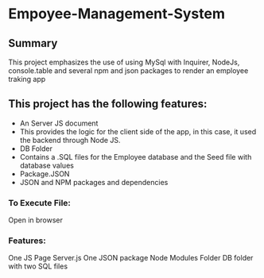 # Empoyee-Management-System

## Summary
This project emphasizes the use of using MySql with Inquirer, NodeJs, console.table and several npm and json packages to render an employee traking app

## This project has the following features:
* An Server JS document
* This provides the logic for the client side of the app, in this case, it used the backend through Node JS.
* DB Folder
* Contains a .SQL files for the Employee database and the Seed file with database values
* Package.JSON
* JSON and NPM packages and dependencies

### To Execute File:
Open in browser

### Features:
One JS Page
Server.js
One JSON package
Node Modules Folder
DB folder with two SQL files